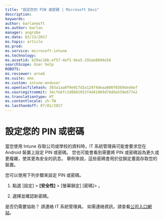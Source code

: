 ```yaml
---
title: "設定您的 PIN 或密碼 | Microsoft Docs"
description: 
keywords: 
author: barlanmsft
ms.author: barlan
manager: angrobe
ms.date: 03/13/2017
ms.topic: article
ms.prod: 
ms.service: microsoft-intune
ms.technology: 
ms.assetid: b29ac1bb-ef57-4ef1-9ea5-191ee8694e58
searchScope: User help
ROBOTS: 
ms.reviewer: arnab
ms.suite: ems
ms.custom: intune-enduser
ms.openlocfilehash: 393a1aa0f9e917d2a124f4deaa086f0369ded4ef
ms.sourcegitcommit: 34cfebfc1d8b81032f4d41869d74dda559e677e2
ms.translationtype: HT
ms.contentlocale: zh-TW
ms.lasthandoff: 07/01/2017
---
```

# <a name="set-your-pin-or-password"></a>設定您的 PIN 或密碼

當您使用 Intune 存取公司或學校的資料時，IT 系統管理員可能會要求您在 Android 裝置上設定 PIN 或密碼。 您也可能會看到需要將 PIN 或密碼設為更久或更複雜，使其更為安全的訊息。 舉例來說，這些密碼會用於從鎖定畫面存取您的裝置。

您可以使用下列步驟來設定 PIN 或密碼。

1.  點選 [設定] &gt; **[安全性]** &gt; [螢幕鎖定] [密碼]&gt; 。

2.  選擇並確認新密碼。


是否仍需要協助？ 請連絡 IT 系統管理員。 如需連絡資訊，請查看[公司入口網站](http://portal.manage.microsoft.com)。
